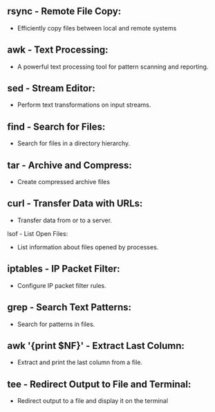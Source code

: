 ## rsync - Remote File Copy:
- Efficiently copy files between local and remote systems

## awk - Text Processing:
- A powerful text processing tool for pattern scanning and reporting.

## sed - Stream Editor:
- Perform text transformations on input streams.

## find - Search for Files:
- Search for files in a directory hierarchy.

## tar - Archive and Compress:
- Create compressed archive files

## curl - Transfer Data with URLs:
- Transfer data from or to a server.

lsof - List Open Files:
- List information about files opened by processes.

## iptables - IP Packet Filter:
- Configure IP packet filter rules.

## grep - Search Text Patterns:
- Search for patterns in files.

## awk '{print $NF}' - Extract Last Column:
- Extract and print the last column from a file.

## tee - Redirect Output to File and Terminal:
- Redirect output to a file and display it on the terminal
